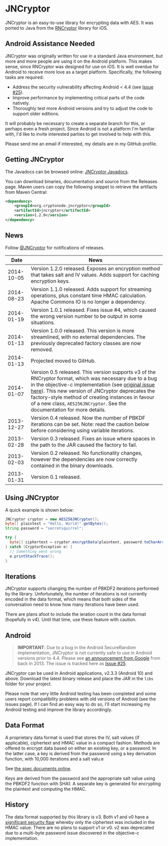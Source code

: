 JNCryptor 
========

JNCryptor is an easy-to-use library for encrypting data with AES. It was ported to Java from the [RNCryptor](https://github.com/RNCryptor/RNCryptor) library for iOS.

Android Assistance Needed
-------------------------

JNCryptor was originally written for use in a standard Java environment, but more and more people are using it on the Android platform. This makes sense, since RNCryptor was designed for use on iOS. It is well overdue for Android to receive more love as a target platform. Specifically, the following tasks are required:

- Address the security vulnerability affecting Android < 4.4 (see [Issue #25](https://github.com/RNCryptor/JNCryptor/issues/25)).
 - Improve performance by implementing critical parts of the code natively.
 - Thoroughly test more Android versions and try to adjust the code to support older editions.
 
It will probably be necessary to create a separate branch for this, or perhaps even a fresh project. Since Android is not a platform I'm familiar with, I'd like to invite interested parties to get involved to help with this.

Please send me an email if interested, my details are in my GitHub profile.

Getting JNCryptor
-----------------

The Javadocs can be browsed online: [JNCryptor Javadocs](http://rncryptor.github.io/JNCryptor/javadoc/).

You can download binaries, documentation and source from the Releases page.  Maven users can copy the following snippet to retrieve the artifacts from Maven Central:

```xml
<dependency>
    <groupId>org.cryptonode.jncryptor</groupId>
    <artifactId>jncryptor</artifactId>
    <version>1.2.0</version>
</dependency>
````



News
----

Follow [@JNCryptor](https://twitter.com/JNCryptor) for notifications of releases.


| Date        | News           | 
| ------------- | ------------- | 
| 2014-10-05      | Version 1.2.0 released. Exposes an encryption method that takes salt and IV values. Adds support for caching encryption keys.  |
| 2014-08-23      | Version 1.1.0 released. Adds support for streaming operations, plus constant time HMAC calculation. Apache Commons IO is no longer a dependency.  |
| 2014-01-19      | Version 1.0.1 released. Fixes issue #4, which caused the wrong version number to be output in some situations.  |
| 2014-01-13      | Version 1.0.0 released. This version is more streamlined, with no external dependencies. The previously deprecated factory classes are now removed.  |
| 2014-01-13      | Projected moved to GitHub. |
| 2014-01-07      | Version 0.5 released. This version supports v3 of the RNCryptor format, which was necessary due to a bug in the objective-c implementation (see [original issue here](https://github.com/rnapier/RNCryptor/issues/77)). This new version of JNCryptor deprecates the factory-style method of creating instances in favour of a new class, `AES256JNCryptor`. See the documentation for more details. | 
| 2013-12-27      | Version 0.4 released. Now the number of PBKDF iterations can be set. Note: read the caution below before considering using variable iterations.      | 
| 2013-02-28 | Version 0.3 released. Fixes an issue where spaces in the path to the JAR caused the factory to fail.      | 
| 2013-02-03 | Version 0.2 released. No functionality changes, however the dependencies are now correctly contained in the binary downloads.      |
| 2013-01-31 | Version 0.1 released.      |






Using JNCryptor
----------------

A quick example is shown below:

```java
JNCryptor cryptor = new AES256JNCryptor();
byte[] plaintext = "Hello, World!".getBytes();
String password = "secretsquirrel";

try {
  byte[] ciphertext = cryptor.encryptData(plaintext, password.toCharArray());
} catch (CryptorException e) {
  // Something went wrong
  e.printStackTrace();
}
```

Iterations
----------

JNCryptor supports changing the number of PBKDF2 iterations performed by the library. Unfortunately, the number of iterations is not currently encoded in the data format, which means that both sides of the conversation need to know how many iterations have been used.

There are plans afoot to include the ieration count in the data format (hopefully in v4). Until that time, use these feature with caution.


Android
-------
> **IMPORTANT**: Due to a bug in the Android SecureRandom implementation, JNCryptor is not currently safe to use in Android versions prior to 4.4. Please see [an announcement from Google](http://android-developers.blogspot.co.uk/2013/08/some-securerandom-thoughts.html) from back in 2013. The issue is tracked here as [Issue #25](https://github.com/RNCryptor/JNCryptor/issues/25).

 
JNCryptor can be used in Android applications, v2.3.3 (Android 10) and above. Download the latest binary release and place the JAR in the `libs` folder for your project.

Please note that very little Android testing has been completed and some users report compatibility problems with old versions of Android (see the Issues page). If I can find an easy way to do so, I'll start increasing my Android testing and improve the library accordingly. 


Data Format
------------

A proprietary data format is used that stores the IV, salt values (if applicable), ciphertext and HMAC value in a compact fashion. Methods are offered to encrypt data based on either an existing key, or a password. In the latter case, a key is derived from the password using a key derivation function, with 10,000 iterations and a salt valu.e

See [the spec documents online](https://github.com/RNCryptor/RNCryptor-Spec/blob/master/RNCryptor-Spec-v3.md).

Keys are derived from the password and the appropriate salt value using the PBKDF2 function with SHA1. A separate key is generated for encrypting the plaintext and computing the HMAC.

History
--------

The data format supported by this library is v3. Both v1 and v0 have a [significant security flaw](http://robnapier.net/blog/rncryptor-hmac-vulnerability-827) whereby only the ciphertext was included in the HMAC value. There are no plans to support v1 or v0. v2 was deprecated due to a multi-byte password issue discovered in the objective-c implementation.
